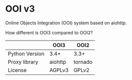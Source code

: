 # OOI v3
Online Objects Integration (OOI) system based on aiohttp.

How different is OOI3 compared to OOI2? 

| | OOI3 | OOI2 |
| ------------- | ------------- | ------------- |
| Python Version  | 3.4+ | 3.3+ |
| Proxy library  | aiohttp  | tornado |
| License | AGPLv3 | GPLv2 |
